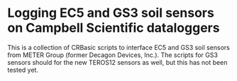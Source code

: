 # Logging EC5 and GS3 soil sensors on Campbell Scientific dataloggers

This is a collection of CRBasic scripts to interface EC5 and GS3 soil sensors from METER Group (former Decagon Devices, Inc.). The scripts for GS3 sensors should for the new TEROS12 sensors as well, but this has not been tested yet.

